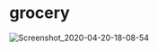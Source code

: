 # grocery

![Screenshot_2020-04-20-18-08-54](https://user-images.githubusercontent.com/61994978/79779587-83bc9880-8332-11ea-9142-43782f5e50e8.jpg)
